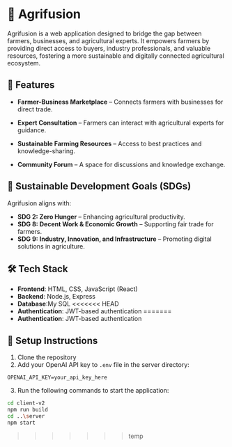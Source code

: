 # 🌾 Agrifusion

Agrifusion is a web application designed to bridge the gap between farmers, businesses, and agricultural experts. It empowers farmers by providing direct access to buyers, industry professionals, and valuable resources, fostering a more sustainable and digitally connected agricultural ecosystem.

## 🚀 Features

- **Farmer-Business Marketplace** – Connects farmers with businesses for direct trade.

- **Expert Consultation** – Farmers can interact with agricultural experts for guidance.

- **Sustainable Farming Resources** – Access to best practices and knowledge-sharing.

- **Community Forum** – A space for discussions and knowledge exchange.

## 🎯 Sustainable Development Goals (SDGs)

Agrifusion aligns with:

- **SDG 2: Zero Hunger** – Enhancing agricultural productivity.
- **SDG 8: Decent Work & Economic Growth** – Supporting fair trade for farmers.
- **SDG 9: Industry, Innovation, and Infrastructure** – Promoting digital solutions in agriculture.

## 🛠️ Tech Stack

- **Frontend**: HTML, CSS, JavaScript (React)
- **Backend**: Node.js, Express
- **Database**:My SQL
<<<<<<< HEAD
- **Authentication**: JWT-based authentication
=======
- **Authentication**: JWT-based authentication


## 🚀 Setup Instructions

1. Clone the repository
2. Add your OpenAI API key to `.env` file in the server directory:

```OPENAI_API_KEY=your_api_key_here```

3. Run the following commands to start the application:
```bash
cd client-v2
npm run build
cd ..\server
npm start
```
>>>>>>> temp
